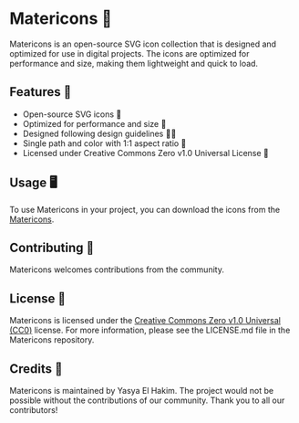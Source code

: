 # Matericons 🌟

Matericons is an open-source SVG icon collection that is designed and optimized for use in digital projects. The icons are optimized for performance and size, making them lightweight and quick to load.

## Features 🚀

- Open-source SVG icons 🌈
- Optimized for performance and size 🚀
- Designed following design guidelines 👨‍🎨
- Single path and color with 1:1 aspect ratio 🌟
- Licensed under Creative Commons Zero v1.0 Universal License 📜

## Usage 🖥️

To use Matericons in your project, you can download the icons from the [Matericons](https://materiax.elcreativeacademy.com/p/icon-sets.html).

## Contributing 🤝

Matericons welcomes contributions from the community.

## License 📜

Matericons is licensed under the [Creative Commons Zero v1.0 Universal (CC0)](https://github.com/elhakimyasya/Matericons/blob/main/LICENSE) license. For more information, please see the LICENSE.md file in the Matericons repository.

## Credits 👏

Matericons is maintained by Yasya El Hakim. The project would not be possible without the contributions of our community. Thank you to all our contributors!